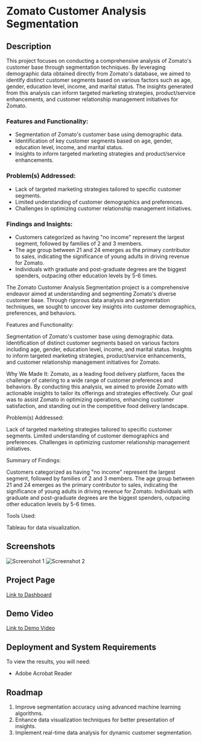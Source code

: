 # Zomato Customer Analysis Segmentation

## Description
This project focuses on conducting a comprehensive analysis of Zomato's customer base through segmentation techniques. By leveraging demographic data obtained directly from Zomato's database, we aimed to identify distinct customer segments based on various factors such as age, gender, education level, income, and marital status. The insights generated from this analysis can inform targeted marketing strategies, product/service enhancements, and customer relationship management initiatives for Zomato.

### Features and Functionality:
- Segmentation of Zomato's customer base using demographic data.
- Identification of key customer segments based on age, gender, education level, income, and marital status.
- Insights to inform targeted marketing strategies and product/service enhancements.

### Problem(s) Addressed:
- Lack of targeted marketing strategies tailored to specific customer segments.
- Limited understanding of customer demographics and preferences.
- Challenges in optimizing customer relationship management initiatives.

### Findings and Insights:
- Customers categorized as having "no income" represent the largest segment, followed by families of 2 and 3 members.
- The age group between 21 and 24 emerges as the primary contributor to sales, indicating the significance of young adults in driving revenue for Zomato.
- Individuals with graduate and post-graduate degrees are the biggest spenders, outpacing other education levels by 5-6 times.

The Zomato Customer Analysis Segmentation project is a comprehensive endeavor aimed at understanding and segmenting Zomato's diverse customer base. Through rigorous data analysis and segmentation techniques, we sought to uncover key insights into customer demographics, preferences, and behaviors.

Features and Functionality:

Segmentation of Zomato's customer base using demographic data.
Identification of distinct customer segments based on various factors including age, gender, education level, income, and marital status.
Insights to inform targeted marketing strategies, product/service enhancements, and customer relationship management initiatives for Zomato.

Why We Made It:
Zomato, as a leading food delivery platform, faces the challenge of catering to a wide range of customer preferences and behaviors. By conducting this analysis, we aimed to provide Zomato with actionable insights to tailor its offerings and strategies effectively. Our goal was to assist Zomato in optimizing operations, enhancing customer satisfaction, and standing out in the competitive food delivery landscape.

Problem(s) Addressed:

Lack of targeted marketing strategies tailored to specific customer segments.
Limited understanding of customer demographics and preferences.
Challenges in optimizing customer relationship management initiatives.

Summary of Findings:

Customers categorized as having "no income" represent the largest segment, followed by families of 2 and 3 members.
The age group between 21 and 24 emerges as the primary contributor to sales, indicating the significance of young adults in driving revenue for Zomato.
Individuals with graduate and post-graduate degrees are the biggest spenders, outpacing other education levels by 5-6 times.

Tools Used:

Tableau for data visualization.


## Screenshots

![Screenshot 1]([/path/to/screenshot1.png](https://github.com/Bobpick/Data_projects_TripleTen/blob/main/Screenshot%202024-05-07%20101633.png))
![Screenshot 2]([/path/to/screenshot2.png](https://github.com/Bobpick/Data_projects_TripleTen/blob/main/Screenshot%202024-05-07%20103756.png))

## Project Page
[Link to Dashboard](https://public.tableau.com/views/Final_Project_17146155485020/Education_sale?:language=en-US&publish=yes&:sid=&:display_count=n&:origin=viz_share_link)

## Demo Video
[Link to Demo Video](/path/to/demo_video.mp4)

## Deployment and System Requirements
To view the results, you will need:
- Adobe Acrobat Reader

## Roadmap
1. Improve segmentation accuracy using advanced machine learning algorithms.
2. Enhance data visualization techniques for better presentation of insights.
3. Implement real-time data analysis for dynamic customer segmentation.

